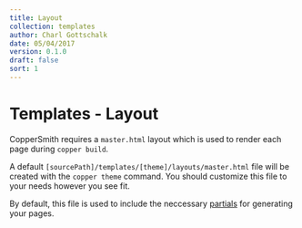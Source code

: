 ```yaml
---
title: Layout
collection: templates
author: Charl Gottschalk
date: 05/04/2017
version: 0.1.0
draft: false
sort: 1
---
```


# Templates - Layout

CopperSmith requires a `master.html` layout which is used to render each page during `copper build`.

A default `[sourcePath]/templates/[theme]/layouts/master.html` file will be created with the `copper theme` command. You should customize this file to your needs however you see fit.

By default, this file is used to include the neccessary [partials](/coppersmith/templates/partials/) for generating your pages.